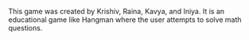 This game was created by Krishiv, Raina, Kavya, and Iniya. It is an educational game like Hangman where the user attempts to solve math questions. 
